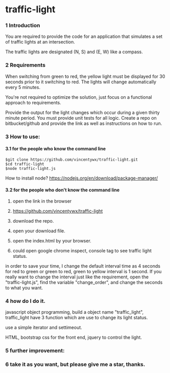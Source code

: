 # traffic-light

### 1 Introduction
You are required to provide the code for an application that simulates a set of traffic lights at
an intersection.

The traffic lights are designated (N, S) and (E, W) like a compass.
### 2 Requirements
When switching from green to red, the yellow light must be displayed for 30 seconds prior to
it switching to red. The lights will change automatically every 5 minutes.

You're not required to optimize the solution, just focus on a functional approach to
requirements.

Provide the output for the light changes which occur during a given thirty minute period.
You must provide unit tests for all logic.
Create a repo on bitbucket/github and provide the link as well as instructions on how to run.

### 3 How to use:
#### 3.1 for the people who know the command line 
    $git clone https://github.com/vincentywx/traffic-light.git
    $cd traffic-light
    $node traffic-light.js
    
   How to install node?
    https://nodejs.org/en/download/package-manager/
    
#### 3.2 for the people who don't know the command line 
   1. open the link in the browser
   
   2. https://github.com/vincentywx/traffic-light
   
   3. download the repo. 
   
   4. open your download file.
   
   5. open the index.html by your browser.
   
   6. could open google chrome inspect, console tag to see traffic light status. 
   
   in order to save your time, I change the default interval time as 4 seconds for red to green or green to red, green to 
   yellow interval is 1 second. If you really want to change the interval just like the requirement, open
   the "traffic-light.js", find the variable "change_order", and change the seconds to what you want.
   
### 4 how do I do it.
 javascript object programming, build a object name "traffic_light",
 traffic_light have 3 function which are use to change its light status.
 
 use a simple iterator and settimeout.
 
 HTML, bootstrap css for the front end, jquery to control the light.
 
### 5 further improvement:


### 6 take it as you want, but please give me a star, thanks.